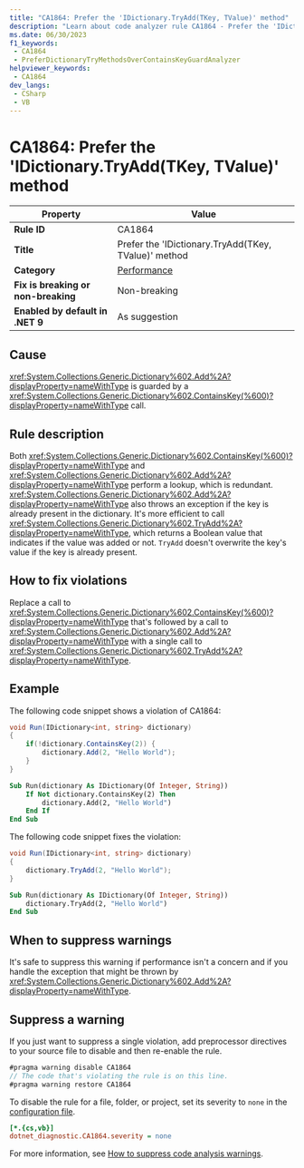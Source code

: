 ```yaml
---
title: "CA1864: Prefer the 'IDictionary.TryAdd(TKey, TValue)' method"
description: "Learn about code analyzer rule CA1864 - Prefer the 'IDictionary.TryAdd(TKey, TValue)' method"
ms.date: 06/30/2023
f1_keywords:
 - CA1864
 - PreferDictionaryTryMethodsOverContainsKeyGuardAnalyzer
helpviewer_keywords:
 - CA1864
dev_langs:
 - CSharp
 - VB
---
```


# CA1864: Prefer the 'IDictionary.TryAdd(TKey, TValue)' method

| Property                            | Value                                                |
|-------------------------------------|------------------------------------------------------|
| **Rule ID**                         | CA1864                                               |
| **Title**                           | Prefer the 'IDictionary.TryAdd(TKey, TValue)' method |
| **Category**                        | [Performance](performance-warnings.md)               |
| **Fix is breaking or non-breaking** | Non-breaking                                         |
| **Enabled by default in .NET 9**    | As suggestion                                        |

## Cause

<xref:System.Collections.Generic.Dictionary%602.Add%2A?displayProperty=nameWithType> is guarded by a <xref:System.Collections.Generic.Dictionary%602.ContainsKey(%600)?displayProperty=nameWithType> call.

## Rule description

Both <xref:System.Collections.Generic.Dictionary%602.ContainsKey(%600)?displayProperty=nameWithType> and <xref:System.Collections.Generic.Dictionary%602.Add%2A?displayProperty=nameWithType> perform a lookup, which is redundant. <xref:System.Collections.Generic.Dictionary%602.Add%2A?displayProperty=nameWithType> also throws an exception if the key is already present in the dictionary. It's more efficient to call <xref:System.Collections.Generic.Dictionary%602.TryAdd%2A?displayProperty=nameWithType>, which returns a Boolean value that indicates if the value was added or not. `TryAdd` doesn't overwrite the key's value if the key is already present.

## How to fix violations

Replace a call to <xref:System.Collections.Generic.Dictionary%602.ContainsKey(%600)?displayProperty=nameWithType> that's followed by a call to <xref:System.Collections.Generic.Dictionary%602.Add%2A?displayProperty=nameWithType> with a single call to <xref:System.Collections.Generic.Dictionary%602.TryAdd%2A?displayProperty=nameWithType>.

## Example

The following code snippet shows a violation of CA1864:

```csharp
void Run(IDictionary<int, string> dictionary)
{
    if(!dictionary.ContainsKey(2)) {
        dictionary.Add(2, "Hello World");
    }
}
```

```vb
Sub Run(dictionary As IDictionary(Of Integer, String))
    If Not dictionary.ContainsKey(2) Then
        dictionary.Add(2, "Hello World")
    End If
End Sub
```

The following code snippet fixes the violation:

```csharp
void Run(IDictionary<int, string> dictionary)
{
    dictionary.TryAdd(2, "Hello World");
}
```

```vb
Sub Run(dictionary As IDictionary(Of Integer, String))
    dictionary.TryAdd(2, "Hello World")
End Sub
```

## When to suppress warnings

It's safe to suppress this warning if performance isn't a concern and if you handle the exception that might be thrown by <xref:System.Collections.Generic.Dictionary%602.Add%2A?displayProperty=nameWithType>.

## Suppress a warning

If you just want to suppress a single violation, add preprocessor directives to your source file to disable and then re-enable the rule.

```csharp
#pragma warning disable CA1864
// The code that's violating the rule is on this line.
#pragma warning restore CA1864
```

To disable the rule for a file, folder, or project, set its severity to `none` in the [configuration file](../configuration-files.md).

```ini
[*.{cs,vb}]
dotnet_diagnostic.CA1864.severity = none
```

For more information, see [How to suppress code analysis warnings](../suppress-warnings.md).
